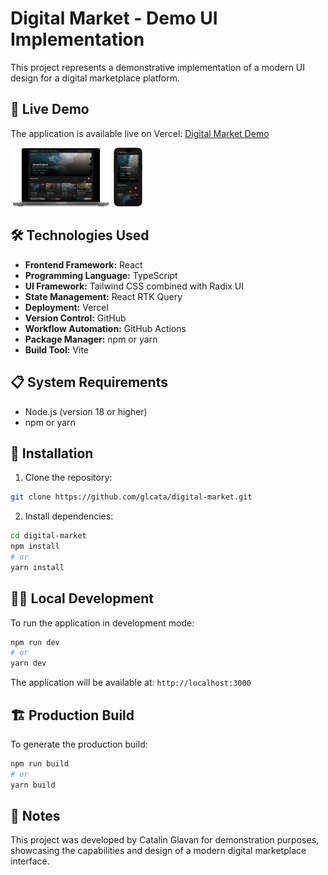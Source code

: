 # Digital Market - Demo UI Implementation

This project represents a demonstrative implementation of a modern UI design for a digital marketplace platform.

## 🚀 Live Demo

The application is available live on Vercel: [Digital Market Demo](https://digital-market-eta.vercel.app/)

<img src="assets/digital-market-macbook-frame.png" alt="Macbook Pro Frame" width="32%" />
<img src="assets/digital-market-iphone-frame.png" alt="iPhone 16 Pro Max Frame" width="9%" />

## 🛠️ Technologies Used

- **Frontend Framework:** React
- **Programming Language:** TypeScript
- **UI Framework:** Tailwind CSS combined with Radix UI
- **State Management:** React RTK Query
- **Deployment:** Vercel
- **Version Control:** GitHub
- **Workflow Automation:** GitHub Actions
- **Package Manager:** npm or yarn
- **Build Tool:** Vite

## 📋 System Requirements

- Node.js (version 18 or higher)
- npm or yarn

## 🚀 Installation

1. Clone the repository:
```bash
git clone https://github.com/glcata/digital-market.git
```

2. Install dependencies:
```bash
cd digital-market
npm install
# or
yarn install
```

## 🏃‍♂️ Local Development

To run the application in development mode:

```bash
npm run dev
# or
yarn dev
```

The application will be available at: `http://localhost:3000`

## 🏗️ Production Build

To generate the production build:

```bash
npm run build
# or
yarn build
```

## 📝 Notes

This project was developed by Catalin Glavan for demonstration purposes, showcasing the capabilities and design of a modern digital marketplace interface.
